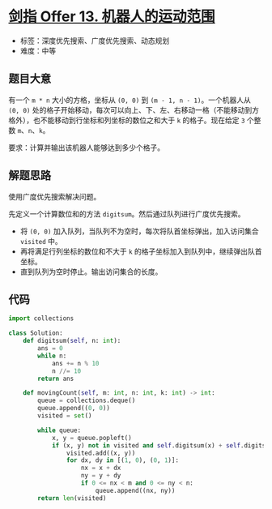 # [剑指 Offer 13. 机器人的运动范围](https://leetcode-cn.com/problems/ji-qi-ren-de-yun-dong-fan-wei-lcof/)

- 标签：深度优先搜索、广度优先搜索、动态规划
- 难度：中等

## 题目大意

有一个 `m * n` 大小的方格，坐标从 `(0, 0)` 到 `(m - 1, n - 1)`。一个机器人从 `(0, 0)` 处的格子开始移动，每次可以向上、下、左、右移动一格（不能移动到方格外），也不能移动到行坐标和列坐标的数位之和大于 `k` 的格子。现在给定 `3` 个整数 `m`、`n`、`k`。

要求：计算并输出该机器人能够达到多少个格子。

## 解题思路

使用广度优先搜索解决问题。

先定义一个计算数位和的方法 `digitsum`。然后通过队列进行广度优先搜索。

- 将 `(0, 0)` 加入队列，当队列不为空时，每次将队首坐标弹出，加入访问集合 `visited` 中。
- 再将满足行列坐标的数位和不大于 `k` 的格子坐标加入到队列中，继续弹出队首坐标。
- 直到队列为空时停止。输出访问集合的长度。

## 代码

```Python
import collections

class Solution:
    def digitsum(self, n: int):
        ans = 0
        while n:
            ans += n % 10
            n //= 10
        return ans

    def movingCount(self, m: int, n: int, k: int) -> int:
        queue = collections.deque()
        queue.append((0, 0))
        visited = set()

        while queue:
            x, y = queue.popleft()
            if (x, y) not in visited and self.digitsum(x) + self.digitsum(y) <= k:
                visited.add((x, y))
                for dx, dy in [(1, 0), (0, 1)]:
                    nx = x + dx
                    ny = y + dy
                    if 0 <= nx < m and 0 <= ny < n:
                        queue.append((nx, ny))
        return len(visited)
```

